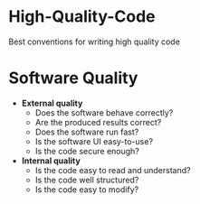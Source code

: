 # High-Quality-Code
Best conventions for writing high quality code


# Software Quality
- **External quality**
  - Does the software behave correctly?
  - Are the produced results correct?
  - Does the software run fast?
  - Is the software UI easy-to-use?
  - Is the code secure enough?
- **Internal quality**
  - Is the code easy to read and understand?
  - Is the code well structured?
  - Is the code easy to modify?  
